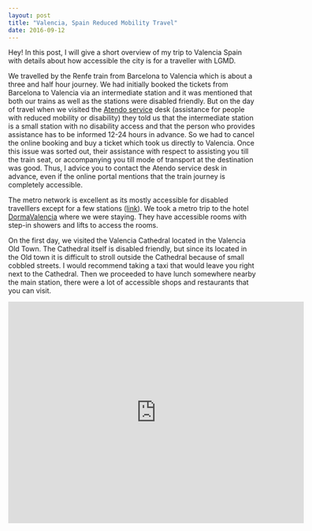 ```yaml
---
layout: post
title: "Valencia, Spain Reduced Mobility Travel"
date: 2016-09-12
---
```


Hey! In this post, I will give a short overview of my trip to Valencia Spain with details about how accessible the city is for a traveller with LGMD.

We travelled by the Renfe train from Barcelona to Valencia which is about a three and half hour journey. We had initially booked the tickets from Barcelona to Valencia via an intermediate station and it was mentioned that both our trains as well as the stations were disabled friendly. But on the day of travel when we visited the [Atendo service](http://www.renfe.com/EN/viajeros/atendo/index.html) desk (assistance for people with reduced mobility or disability) they told us that the intermediate station is a small station with no disability access and that the person who provides assistance has to be informed 12-24 hours in advance. So we had to cancel the online booking and buy a ticket which took us directly to Valencia. Once this issue was sorted out, their assistance with respect to assisting you till the train seat, or accompanying you till mode of transport at the destination was good. Thus, I advice you to contact the Atendo service desk in advance, even if the online portal mentions that the train journey is completely accessible.

The metro network is excellent as its mostly accessible for disabled travelllers except for a few stations ([link](http://www.metrovalencia.es/page.php?page=150)). We took a metro trip to the hotel [DormaValencia](dormavalencia.com) where we were staying. They have accessible rooms with step-in showers and lifts to access the rooms.

On the first day, we visited the Valencia Cathedral located in the Valencia Old Town. The Cathedral itself is disabled friendly, but since its located in the Old town it is difficult to stroll outside the Cathedral because of small cobbled streets. I would recommend taking a taxi that would leave you right next to the Cathedral. Then we proceeded to have lunch somewhere nearby the main station, there were a lot of accessible shops and restaurants that you can visit. 

<iframe src="https://www.google.com/maps/embed?pb=!1m26!1m12!1m3!1d1539.9402347212454!2d-0.3240051992587049!3d39.47202898323683!2m3!1f0!2f0!3f0!3m2!1i1024!2i768!4f13.1!4m11!3e6!4m5!1s0xd60486f7ee43b59%3A0xa42e22f92435ff9b!2sLa+Marina!3m2!1d39.4728546!2d-0.32758329999999997!4m3!3m2!1d39.472046!2d-0.32376699999999997!5e0!3m2!1sen!2sde!4v1473724114736" width="600" height="450" frameborder="0" style="border:0" allowfullscreen></iframe>